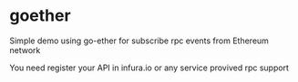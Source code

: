 # goether

Simple demo using go-ether for subscribe rpc events from Ethereum network

You need register your API in infura.io or any service provived rpc support
